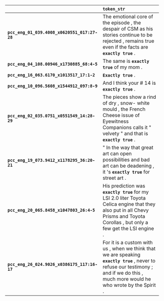 |                                              | `token_str`                                                                                                                                                                             |
|:---------------------------------------------|:----------------------------------------------------------------------------------------------------------------------------------------------------------------------------------------|
| **`pcc_eng_01_039.4008_x0620551_017:27-28`** | The emotional core of the episode , the despair of CSM as his stories continue to be rejected , remains true even if the facts are __``exactly true``__ .                               |
| **`pcc_eng_04_108.00946_x1730885_68:4-5`**   | The same is __``exactly true``__ of my mom .                                                                                                                                            |
| **`pcc_eng_16_063.6170_x1013517_17:1-2`**    | __``Exactly true``__ .                                                                                                                                                                  |
| **`pcc_eng_10_096.5608_x1544912_097:8-9`**   | And I think your # 14 is __``exactly true``__ .                                                                                                                                         |
| **`pcc_eng_02_035.0751_x0551549_14:28-29`**  | The pieces show a rind of dry , snow- white mould , the French Cheese issue of Eyewitness Companions calls it " velvety " and that is __``exactly true``__ .                            |
| **`pcc_eng_19_073.9412_x1178295_36:20-21`**  | " In the way that great art can open possibilities and bad art can be deadening , it 's __``exactly true``__ for street art .                                                           |
| **`pcc_eng_20_065.8458_x1047803_26:4-5`**    | His prediction was __``exactly true``__ for my LSI 2.0 liter Toyota Celica engine that they also put in all Chevy Prisms and Toyota Corollas , but only a few get the LSI engine .      |
| **`pcc_eng_26_024.9026_x0386175_117:16-17`** | For it is a custom with us , when we think that we are speaking __``exactly true``__ , never to refuse our testimony ; and if we do this , much more would he who wrote by the Spirit . |